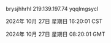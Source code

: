 brysjhhrhl 219.139.197.74 yqqlmgsycl

2024年 10月 27日 星期日 16:20:01 CST

2024年 10月 27日 星期日 08:20:01 GMT
